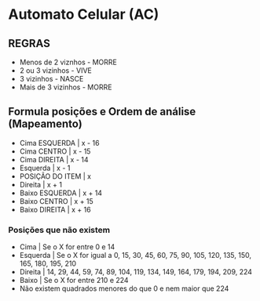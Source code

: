 # Automato Celular (AC)

## REGRAS
- Menos de 2 viznhos - MORRE
- 2 ou 3 vizinhos - VIVE
- 3 vizinhos - NASCE
- Mais de 3 vizinhos - MORRE

## Formula posições e Ordem de análise (Mapeamento)
- Cima ESQUERDA | x - 16
- Cima CENTRO | x - 15
- Cima DIREITA | x - 14
- Esquerda | x - 1
- POSIÇÃO DO ITEM | x
- Direita | x + 1
- Baixo ESQUERDA | x + 14
- Baixo CENTRO | x + 15
- Baixo DIREITA | x + 16

### Posições que não existem
- Cima | Se o X for entre 0 e 14
- Esquerda | Se o X for igual a 0, 15, 30, 45, 60, 75, 90, 105, 120, 135, 150, 165, 180, 195, 210
- Direita | 14, 29, 44, 59, 74, 89, 104, 119, 134, 149, 164, 179, 194, 209, 224
- Baixo | Se o X for entre 210 e 224
- Não existem quadrados menores do que 0 e nem maior que 224